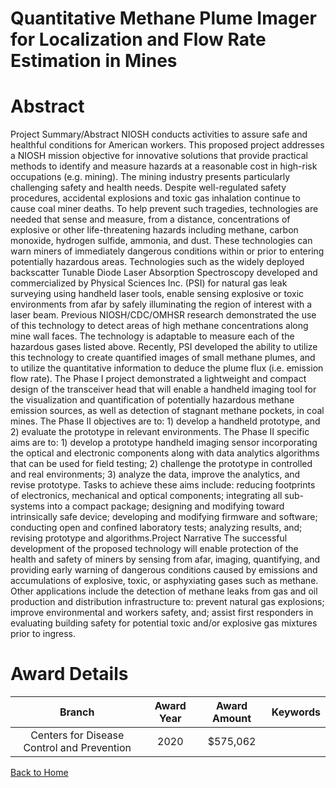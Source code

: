 
Quantitative Methane Plume Imager for Localization and Flow Rate Estimation in Mines
====================================================================================

# Abstract


Project Summary/Abstract
NIOSH conducts activities to assure safe and healthful conditions for American workers. This proposed
project addresses a NIOSH mission objective for innovative solutions that provide practical methods to
identify and measure hazards at a reasonable cost in high-risk occupations (e.g. mining). The mining
industry presents particularly challenging safety and health needs. Despite well-regulated safety
procedures, accidental explosions and toxic gas inhalation continue to cause coal miner deaths. To help
prevent such tragedies, technologies are needed that sense and measure, from a distance, concentrations
of explosive or other life-threatening hazards including methane, carbon monoxide, hydrogen sulfide,
ammonia, and dust. These technologies can warn miners of immediately dangerous conditions within or
prior to entering potentially hazardous areas. Technologies such as the widely deployed backscatter
Tunable Diode Laser Absorption Spectroscopy developed and commercialized by Physical Sciences Inc.
(PSI) for natural gas leak surveying using handheld laser tools, enable sensing explosive or toxic
environments from afar by safely illuminating the region of interest with a laser beam. Previous
NIOSH/CDC/OMHSR research demonstrated the use of this technology to detect areas of high methane
concentrations along mine wall faces. The technology is adaptable to measure each of the hazardous
gases listed above. Recently, PSI developed the ability to utilize this technology to create quantified
images of small methane plumes, and to utilize the quantitative information to deduce the plume flux (i.e.
emission flow rate). The Phase I project demonstrated a lightweight and compact design of the transceiver
head that will enable a handheld imaging tool for the visualization and quantification of potentially
hazardous methane emission sources, as well as detection of stagnant methane pockets, in coal mines.
The Phase II objectives are to: 1) develop a handheld prototype, and 2) evaluate the prototype in relevant
environments. The Phase II specific aims are to: 1) develop a prototype handheld imaging sensor
incorporating the optical and electronic components along with data analytics algorithms that can be used
for field testing; 2) challenge the prototype in controlled and real environments; 3) analyze the data,
improve the analytics, and revise prototype. Tasks to achieve these aims include: reducing footprints of
electronics, mechanical and optical components; integrating all sub-systems into a compact package;
designing and modifying toward intrinsically safe device; developing and modifying firmware and software;
conducting open and confined laboratory tests; analyzing results, and; revising prototype and algorithms.Project Narrative
The successful development of the proposed technology will enable protection of the health and safety of
miners by sensing from afar, imaging, quantifying, and providing early warning of dangerous conditions
caused by emissions and accumulations of explosive, toxic, or asphyxiating gases such as methane. Other
applications include the detection of methane leaks from gas and oil production and distribution
infrastructure to: prevent natural gas explosions; improve environmental and workers safety, and; assist
first responders in evaluating building safety for potential toxic and/or explosive gas mixtures prior to
ingress.  

# Award Details

|Branch|Award Year|Award Amount|Keywords|
| :---: | :---: | :---: | :---: |
|Centers for Disease Control and Prevention|2020|$575,062||
  
  


[Back to Home](https://github.com/chrischow/dod_sbir_awards#2575)